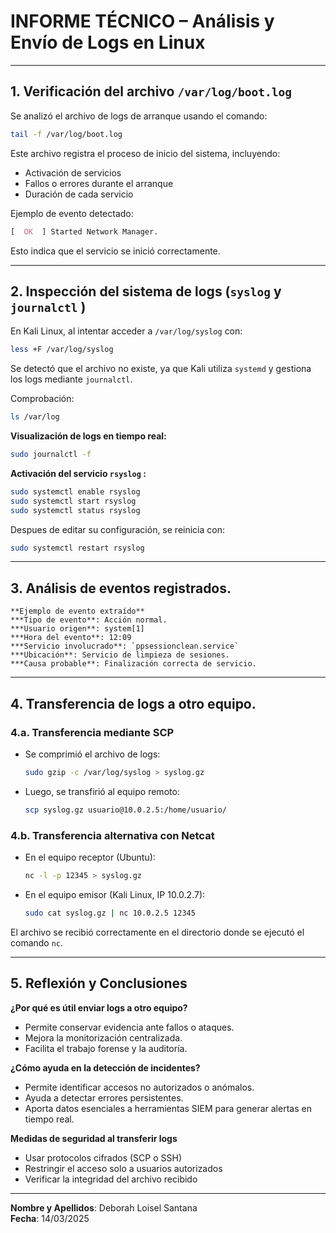 # INFORME TÉCNICO – Análisis y Envío de Logs en Linux

---

## 1. Verificación del archivo `/var/log/boot.log`

Se analizó el archivo de logs de arranque usando el comando:

```bash
tail -f /var/log/boot.log
```

Este archivo registra el proceso de inicio del sistema, incluyendo:

  * Activación de servicios
  * Fallos o errores durante el arranque
  * Duración de cada servicio

Ejemplo de evento detectado:

  ```css
  [  OK  ] Started Network Manager.
  ```

Esto indica que el servicio se inició correctamente.

---

## 2. Inspección del sistema de logs (`syslog` y `journalctl` )

En Kali Linux, al intentar acceder a `/var/log/syslog` con:

  ```bash
  less +F /var/log/syslog
  ```

Se detectó que el archivo no existe, ya que Kali utiliza `systemd` y gestiona los logs mediante `journalctl`.

Comprobación:

  ```bash
  ls /var/log
  ```

**Visualización de logs en tiempo real:**

  ```bash
  sudo journalctl -f
  ```

**Activación del servicio `rsyslog` :**
  ```bash
  sudo systemctl enable rsyslog
  sudo systemctl start rsyslog
  sudo systemctl status rsyslog
  ```

Despues de editar su configuración, se reinicia con:

  ```bash
  sudo systemctl restart rsyslog
  ```

---

## 3. Análisis de eventos registrados.
```
**Ejemplo de evento extraído**
***Tipo de evento**: Acción normal.
***Usuario origen**: system[1]
***Hora del evento**: 12:09
***Servicio involucrado**: `ppsessionclean.service`
***Ubicación**: Servicio de limpieza de sesiones.
***Causa probable**: Finalización correcta de servicio.
```

---

## 4. Transferencia de logs a otro equipo.

### 4.a. Transferencia mediante SCP

* Se comprimió el archivo de logs:
  
  ```bash
  sudo gzip -c /var/log/syslog > syslog.gz
  ```

* Luego, se transfirió al equipo remoto:
  
    ```bash
    scp syslog.gz usuario@10.0.2.5:/home/usuario/
    ```

### 4.b. Transferencia alternativa con Netcat

* En el equipo receptor (Ubuntu):

  ```bash
  nc -l -p 12345 > syslog.gz
  ```

* En el equipo emisor (Kali Linux, IP 10.0.2.7):

  ```bash
  sudo cat syslog.gz | nc 10.0.2.5 12345
  ```

El archivo se recibió correctamente en el directorio donde se ejecutó el comando `nc`.

---

## 5. Reflexión y Conclusiones

**¿Por qué es útil enviar logs a otro equipo?**
- Permite conservar evidencia ante fallos o ataques.
- Mejora la monitorización centralizada.
- Facilita el trabajo forense y la auditoría.

**¿Cómo ayuda en la detección de incidentes?**
- Permite identificar accesos no autorizados o anómalos.
- Ayuda a detectar errores persistentes.
- Aporta datos esenciales a herramientas SIEM para generar alertas en tiempo real.

**Medidas de seguridad al transferir logs**
- Usar protocolos cifrados (SCP o SSH)
- Restringir el acceso solo a usuarios autorizados
- Verificar la integridad del archivo recibido

---

**Nombre y Apellidos**: Deborah Loisel Santana  
**Fecha**: 14/03/2025  

